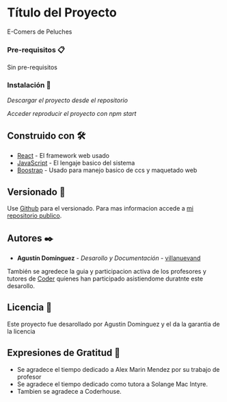 # Título del Proyecto

E-Comers de Peluches

### Pre-requisitos 📋

Sin pre-requisitos

### Instalación 🔧

_Descargar el proyecto desde el repositorio_

_Acceder reproducir el proyecto con npm start_

## Construido con 🛠️

* [React](https://es.reactjs.org/) - El framework web usado
* [JavaScript](https://www.javascript.com/) - El lengaje basico del sistema
* [Boostrap](https://getbootstrap.com/) - Usado para manejo basico de ccs y maquetado web

## Versionado 📌

Use [Github](https://github.com/) para el versionado. Para mas informacion accede a  [mi repositorio publico](https://github.com/adominguez92/coder-ecom-ad).

## Autores ✒️

* **Agustín Domínguez** - *Desarollo y Documentación* - [villanuevand](https://github.com/adominguez92)

También se agredece la guia y participacion activa de los profesores y tutores de  [Coder](https://www.coderhouse.com.uy/) quíenes han participado asistiendome duratnte este desarollo. 

## Licencia 📄

Este proyecto fue desarollado por Agustin Dominguez y el da la garantia de la licencia

## Expresiones de Gratitud 🎁

* Se agradece el tiempo dedicado a Alex Marin Mendez por su trabajo de profesor
* Se agradece el tiempo dedicado como tutora a Solange Mac Intyre. 
* Tambien se agradece a Coderhouse.